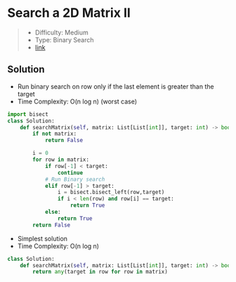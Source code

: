 # Search a 2D Matrix II

> - Difficulty: Medium
> - Type: Binary Search
> - [link](https://leetcode.com/problems/search-a-2d-matrix-ii/)

## Solution

- Run binary search on row only if the last element is greater than the target
- Time Complexity: O(n log n) (worst case)

```python
import bisect
class Solution:
    def searchMatrix(self, matrix: List[List[int]], target: int) -> bool:
        if not matrix:
            return False

        i = 0
        for row in matrix:
            if row[-1] < target:
                continue
            # Run Binary search
            elif row[-1] > target:
                i = bisect.bisect_left(row,target)
                if i < len(row) and row[i] == target:
                    return True
            else:
                return True
        return False
```

- Simplest solution
- Time Complexity: O(n log n)

```python
class Solution:
    def searchMatrix(self, matrix: List[List[int]], target: int) -> bool:
        return any(target in row for row in matrix)
```
